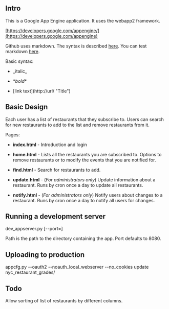 Intro
-----

This is a Google App Engine application.  It uses the webapp2 framework.

[https://developers.google.com/appengine/](https://developers.google.com/appengine)

Github uses markdown.  The syntax is described
[here](http://daringfireball.net/projects/markdown/syntax).  You can
test markdown
[here](http://daringfireball.net/projects/markdown/dingus).

Basic syntax:

 - \_italic_

 - \**bold**

 - \[link text](http://url/ "Title")

Basic Design
------------

Each user has a list of restaurants that they subscribe to.  Users can
search for new restaurants to add to the list and remove restaurants
from it.

Pages:

 - **index.html** - Introduction and login

 - **home.html** - Lists all the restaurants you are subscribed to.
 Options to remove restaurants or to modify the events that you are
 notified for.

 - **find.html** - Search for restaurants to add.

 - **update.html** - (_For administrators only_) Update information about a
 restaurant.  Runs by cron once a day to update all restaurants.

 - **notify.html** - (_For administrators only_) Notify users about changes
 to a restaurant.  Runs by cron once a day to notify all users for
 changes.

Running a development server
----------------------------
  dev_appserver.py [--port=<port>] <path>

Path is the path to the directory containing the app.  Port defaults
to 8080.

Uploading to production
-----------------------
  appcfg.py --oauth2 --noauth_local_webserver --no_cookies update nyc_restaurant_grades/

Todo
----
Allow sorting of list of restaurants by different columns.

